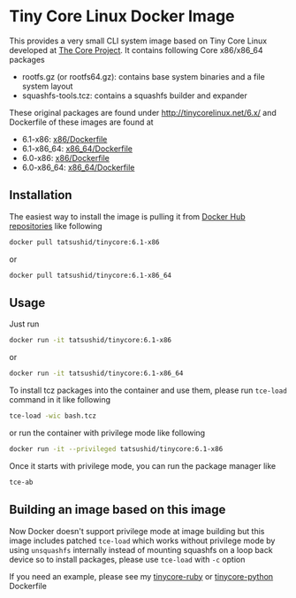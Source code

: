 Tiny Core Linux Docker Image
============================

This provides a very small CLI system image based on Tiny Core Linux developed
at [The Core Project](http://tinycorelinux.net). It contains following Core
x86/x86\_64 packages

- rootfs.gz (or rootfs64.gz): contains base system binaries and a file system
  layout
- squashfs-tools.tcz: contains a squashfs builder and expander

These original packages are found under http://tinycorelinux.net/6.x/ and
Dockerfile of these images are found at

- 6.1-x86:
  [x86/Dockerfile](https://github.com/tatsushid/docker-tinycore/blob/master/6.1/x86/Dockerfile)
- 6.1-x86\_64:
  [x86\_64/Dockerfile](https://github.com/tatsushid/docker-tinycore/blob/master/6.1/x86_64/Dockerfile)
- 6.0-x86:
  [x86/Dockerfile](https://github.com/tatsushid/docker-tinycore/blob/master/6.0/x86/Dockerfile)
- 6.0-x86\_64:
  [x86\_64/Dockerfile](https://github.com/tatsushid/docker-tinycore/blob/master/6.0/x86_64/Dockerfile)

## Installation

The easiest way to install the image is pulling it from
[Docker Hub repositories](https://registry.hub.docker.com/) like following

```bash
docker pull tatsushid/tinycore:6.1-x86
```

or

```bash
docker pull tatsushid/tinycore:6.1-x86_64
```

## Usage

Just run

```bash
docker run -it tatsushid/tinycore:6.1-x86
```

or

```bash
docker run -it tatsushid/tinycore:6.1-x86_64
```

To install tcz packages into the container and use them, please run `tce-load`
command in it like following

```bash
tce-load -wic bash.tcz
```

or run the container with privilege mode like following

```bash
docker run -it --privileged tatsushid/tinycore:6.1-x86
```

Once it starts with privilege mode, you can run the package manager like

```bash
tce-ab
```

## Building an image based on this image

Now Docker doesn't support privilege mode at image building but this image
includes patched `tce-load` which works without privilege mode by using
`unsquashfs` internally instead of mounting squashfs on a loop back device so
to install packages, please use `tce-load` with `-c` option

If you need an example, please see my
[tinycore-ruby](https://github.com/tatsushid/docker-tinycore-ruby) or
[tinycore-python](https://github.com/tatsushid/docker-tinycore-python)
Dockerfile
